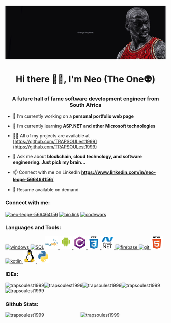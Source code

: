 ![MasterHead](https://github.com/TRAPSOULest1999/TRAPSOULest1999/blob/main/1500x500.jpg?raw=true)
<h1 align="center">Hi there 👋🏿, I'm Neo (The One👽)</h1>
<h3 align="center">A future hall of fame software development engineer from South Africa</h3>

- 🔭 I’m currently working on a **personal portfolio web page**

- 🌱 I’m currently learning **ASP.NET and other Microsoft technologies**

- 👨‍💻 All of my projects are available at [https://github.com/TRAPSOULest1999](https://github.com/TRAPSOULest1999)

- 💬 Ask me about **blockchain, cloud technology, and software engineering. Just pick my brain...**

- 📫 Connect with me on LinkedIn **https://www.linkedin.com/in/neo-leope-566464156/**

- 📄 Resume available on demand

<h3 align="left">Connect with me:</h3>
<p align="left">
<a href="https://linkedin.com/in/neo-leope-566464156" target="blank"><img align="center" src="https://raw.githubusercontent.com/rahuldkjain/github-profile-readme-generator/master/src/images/icons/Social/linked-in-alt.svg" alt="neo-leope-566464156" height="30" width="40" /></a>
<a href="https://bio.link/matrixneo" target="blank"><img align="center" src="https://www.svgrepo.com/show/286903/link-ui.svg" alt="bio.link" height="30" width="40" /></a>
<a href="https://www.codewars.com/users/Trapsoul.est99" target="blank"><img align="center" src="https://camo.githubusercontent.com/5334ac63cec7844521712c1f88727711dc1dc6a8b2a6ea85612408869f8dfef9/687474703a2f2f7777772e736f66746c61622e6e7475612e67722f7e6e69636b69652f696d616765732f6c6f676f2f636f6465776172732e706e67" alt="codewars" height="30" width="40" /></a>
 
</p>

<h3 align="left">Languages and Tools:</h3>
<p align="left">
<a href="https://www.microsoft.com/en-za/windows" target="_blank" rel="noreferrer">    
<img src="https://camo.githubusercontent.com/05eece38536aac5c8437e2cb46362e545443a80922c5e28463530726a6d186ac/68747470733a2f2f6564656e742e6769746875622e696f2f537570657254696e7949636f6e732f696d616765732f7376672f77696e646f77732e737667" alt="windows" width="40" height="40"/> <a/>
<a href="https://www.w3schools.com/sql/" target="_blank" rel="noreferrer"> <img src="https://cdn-icons-png.flaticon.com/512/29/29165.png" alt="SQL" width="40" height="40"/><a/>
 <a href="https://www.mysql.com/" target="_blank" rel="noreferrer"> <img src="https://raw.githubusercontent.com/devicons/devicon/master/icons/mysql/mysql-original-wordmark.svg" alt="mysql" width="40" height="40"/> </a>
  <a href="https://developer.android.com" target="_blank" rel="noreferrer"> <img src="https://raw.githubusercontent.com/devicons/devicon/master/icons/android/android-original-wordmark.svg" alt="android" width="40" height="40"/> </a> <a href="https://www.w3schools.com/cs/" target="_blank" rel="noreferrer"> <img src="https://raw.githubusercontent.com/devicons/devicon/master/icons/csharp/csharp-original.svg" alt="csharp" width="40" height="40"/> </a> <a href="https://www.w3schools.com/css/" target="_blank" rel="noreferrer"> <img src="https://raw.githubusercontent.com/devicons/devicon/master/icons/css3/css3-original-wordmark.svg" alt="css3" width="40" height="40"/> </a> <a href="https://dotnet.microsoft.com/" target="_blank" rel="noreferrer"> <img src="https://raw.githubusercontent.com/devicons/devicon/master/icons/dot-net/dot-net-original-wordmark.svg" alt="dotnet" width="40" height="40"/> </a> <a href="https://firebase.google.com/" target="_blank" rel="noreferrer"> <img src="https://www.vectorlogo.zone/logos/firebase/firebase-icon.svg" alt="firebase" width="40" height="40"/> </a> <a href="https://git-scm.com/" target="_blank" rel="noreferrer"> <img src="https://www.vectorlogo.zone/logos/git-scm/git-scm-icon.svg" alt="git" width="40" height="40"/> </a> <a href="https://www.w3.org/html/" target="_blank" rel="noreferrer"> <img src="https://raw.githubusercontent.com/devicons/devicon/master/icons/html5/html5-original-wordmark.svg" alt="html5" width="40" height="40"/> </a> <a href="https://kotlinlang.org" target="_blank" rel="noreferrer"> <img src="https://www.vectorlogo.zone/logos/kotlinlang/kotlinlang-icon.svg" alt="kotlin" width="40" height="40"/> </a> <a href="https://www.linux.org/" target="_blank" rel="noreferrer"> <img src="https://raw.githubusercontent.com/devicons/devicon/master/icons/linux/linux-original.svg" alt="linux" width="40" height="40"/> </a> <a href="https://www.python.org" target="_blank" rel="noreferrer"> <img src="https://raw.githubusercontent.com/devicons/devicon/master/icons/python/python-original.svg" alt="python" width="40" height="40"/> </a> </p>
<p align="left">
  <h3 align="left">IDEs:</h3>
  <img align="left" src="https://img.shields.io/badge/Visual%20Studio%20Code-0078d7.svg?style=for-the-badge&logo=visual-studio-code&logoColor=white" alt="trapsoulest1999" />
  <img align="left" src="https://img.shields.io/badge/pycharm-143?style=for-the-badge&logo=pycharm&logoColor=black&color=black&labelColor=green" alt="trapsoulest1999" />
  <img align="left" src="https://img.shields.io/badge/Atom-%2366595C.svg?style=for-the-badge&logo=atom&logoColor=white" alt="trapsoulest1999" />
  <img align="left" src="https://img.shields.io/badge/Android%20Studio-3DDC84.svg?style=for-the-badge&logo=android-studio&logoColor=white" alt="trapsoulest1999" />
  <img src="https://img.shields.io/badge/Visual%20Studio-5C2D91.svg?style=for-the-badge&logo=visual-studio&logoColor=white" alt="trapsoulest1999" />
</p>

<p align="left">
  <h3 align="left">Github Stats:</h3>
  <img align="left" width="47%" src="https://github-readme-stats.vercel.app/api?username=TRAPSOULest1999&show_icons=true&theme=radical" alt="trapsoulest1999" />
  <img align="left" width="47%"src="https://github-readme-stats.vercel.app/api/top-langs/?username=TRAPSOULest1999&layout=compact" alt="trapsoulest1999" />
</p>
